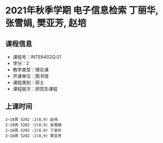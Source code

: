 # 2021年秋季学期 电子信息检索 丁丽华, 张雪娟, 樊亚芳, 赵培






## 课程信息

- 课程号：INTE6402Q.01
- 学分：2
- 教学类型：理论课
- 开课单位：图书馆
- 课程类别：硕士
- 课程层次：研究生课程

## 上课时间

```
2~18周 5202 :2(8,9) 赵培
2~18周 5202 :2(8,9) 张雪娟
2~18周 5202 :2(8,9) 丁丽华
2~18周 5202 :2(8,9) 樊亚芳
```

